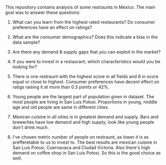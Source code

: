This repository contains analysis of some restraunts in Mexico. The main goal was to answer these questions:
  1. What can you learn from the highest rated restaurants? Do consumer preferences have an effect on ratings?
  2. What are the consumer demographics? Does this indicate a bias in the data sample?
  3. Are there any demand & supply gaps that you can exploit in the market?
  4. If you were to invest in a restaurant, which characteristics would you be looking for?

1. There is one restraunt with the highest score in all fields and 6 in score equal or close to highest. Consumer preferences have decent effect on ratigs raising it at more than 0.3 points or 42%.
2. Young people are the largest part of population given in dataset. The most people are living in San Luis Potosi. Proportions in young, middle age and old people are same in different cities.
3. Mexican cuisine in all sities is in greatest demand and supply. Bars and brewerlies have low demand and high supply, look like young people don't drink much.
4. I've chosen metric number of people on restraunt, as lower it is as prefferetable to us to invest to. The best results are mexican cuisine in San Luis Potosi, Cuernavaca and Ciudad Victoria. Also there's high demand on coffee shop in San Luis Potosi. So this is the good choice as well.
